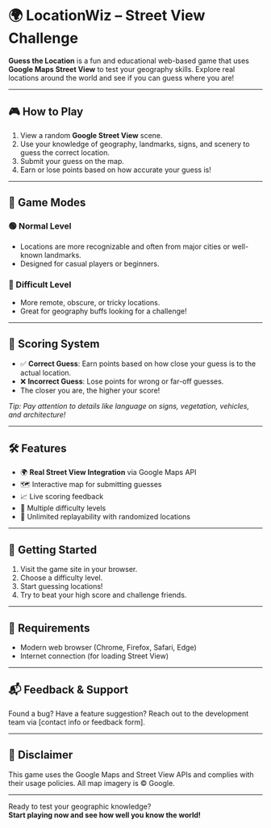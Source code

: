 # 🌍 LocationWiz – Street View Challenge

**Guess the Location** is a fun and educational web-based game that uses **Google Maps Street View** to test your geography skills. Explore real locations around the world and see if you can guess where you are!

---

## 🎮 How to Play

1. View a random **Google Street View** scene.
2. Use your knowledge of geography, landmarks, signs, and scenery to guess the correct location.
3. Submit your guess on the map.
4. Earn or lose points based on how accurate your guess is!

---

## 🧠 Game Modes

### 🟢 Normal Level
- Locations are more recognizable and often from major cities or well-known landmarks.
- Designed for casual players or beginners.

### 🔴 Difficult Level
- More remote, obscure, or tricky locations.
- Great for geography buffs looking for a challenge!

---

## 💯 Scoring System

- ✅ **Correct Guess**: Earn points based on how close your guess is to the actual location.
- ❌ **Incorrect Guess**: Lose points for wrong or far-off guesses.
- The closer you are, the higher your score!

*Tip: Pay attention to details like language on signs, vegetation, vehicles, and architecture!*

---

## 🛠️ Features

- 🌍 **Real Street View Integration** via Google Maps API
- 🗺️ Interactive map for submitting guesses
- 📈 Live scoring feedback
- 🎯 Multiple difficulty levels
- 🔁 Unlimited replayability with randomized locations

---

## 🚀 Getting Started

1. Visit the game site in your browser.
2. Choose a difficulty level.
3. Start guessing locations!
4. Try to beat your high score and challenge friends.

---

## 🧩 Requirements

- Modern web browser (Chrome, Firefox, Safari, Edge)
- Internet connection (for loading Street View)

---

## 📬 Feedback & Support

Found a bug? Have a feature suggestion? Reach out to the development team via [contact info or feedback form].

---

## 📌 Disclaimer

This game uses the Google Maps and Street View APIs and complies with their usage policies. All map imagery is © Google.

---

Ready to test your geographic knowledge?  
**Start playing now and see how well you know the world!**
